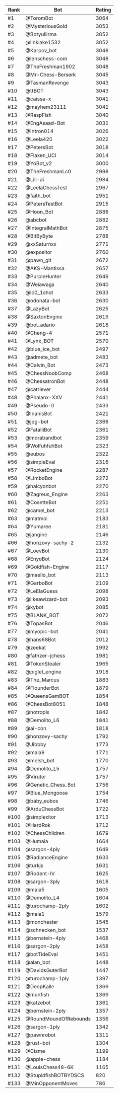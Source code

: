 Rank|Bot|Rating
---|---|---
#1|@ToromBot|3064
#2|@MysteriousGold|3053
#3|@Botyuliirma|3052
#4|@linklake1532|3052
#5|@Karpov_bot|3048
#6|@lenschess-com|3048
#7|@TheFreshman1902|3048
#8|@Mr-Chess-Berserk|3045
#9|@TasmanRevenge|3043
#10|@ttBOT|3043
#11|@caissa-x|3041
#12|@mayhem23111|3041
#13|@RaspFish|3040
#14|@EngAsaad-Bot|3031
#15|@Intron014|3026
#16|@Leela420|3022
#17|@PetersBot|3018
#18|@Flaxen_UCI|3014
#19|@YoBot_v2|3000
#20|@TheFreshmanLc0|2998
#21|@Lili-ai|2984
#22|@LeelaChessTest|2967
#23|@faith_bot|2951
#24|@PetersTestBot|2915
#25|@Hoon_Bot|2888
#26|@abcbot|2882
#27|@IntegralMathBot|2875
#28|@BitByByte|2788
#29|@xxSaturnxx|2771
#30|@expositor|2760
#31|@pawn_git|2672
#32|@AKS-Mantissa|2657
#33|@PurpleHunter|2649
#34|@Weiawaga|2640
#35|@lc0_1shot|2633
#36|@odonata-bot|2630
#37|@LazyBot|2625
#38|@SaxtonEngine|2619
#39|@bot_adario|2618
#40|@Cheng-4|2571
#41|@Lynx_BOT|2570
#42|@blue_ice_bot|2497
#43|@admete_bot|2483
#44|@Calvin_Bot|2473
#45|@ChessNoobComp|2468
#46|@ChessatronBot|2448
#47|@catriever|2444
#48|@Phalanx-XXV|2441
#49|@Pseudo-0|2433
#50|@InanisBot|2421
#51|@jpg-bot|2366
#52|@FataliiBot|2361
#53|@morabandbot|2359
#54|@WolfuhfuhBot|2323
#55|@eubos|2322
#56|@simpleEval|2316
#57|@RocketEngine|2287
#58|@LimboBot|2272
#59|@halcyonbot|2270
#60|@Zagreus_Engine|2263
#61|@CosetteBot|2251
#62|@camel_bot|2213
#63|@matmoi|2183
#64|@Yumaree|2181
#65|@jangine|2146
#66|@honzovy-sachy-2|2132
#67|@LoevBot|2130
#68|@EnyoBot|2124
#69|@Goldfish-Engine|2117
#70|@maello_bot|2113
#71|@GarboBot|2109
#72|@LeElaGuess|2098
#73|@likeawizard-bot|2093
#74|@kybot|2085
#75|@BLANK_BOT|2072
#76|@TopasBot|2046
#77|@myopic-bot|2041
#78|@hans68Bot|2012
#79|@zeekat|1992
#80|@fathzer-jchess|1981
#81|@TokenStealer|1965
#82|@piglet_engine|1918
#83|@The_Marcus|1883
#84|@FlounderBot|1879
#85|@QueensGamBOT|1854
#86|@ChessBot8051|1848
#87|@notropis|1842
#88|@Demolito_L6|1841
#89|@ai-con|1818
#90|@honzovy-sachy|1792
#91|@Jibbby|1773
#92|@maia9|1771
#93|@melsh_bot|1770
#94|@Demolito_L5|1757
#95|@Virutor|1757
#96|@Genetic_Chess_Bot|1756
#97|@Blue_Mongoose|1754
#98|@baby_eubos|1746
#99|@ArduChessBot|1722
#100|@simplexitor|1713
#101|@HardRok|1712
#102|@ChessChildren|1679
#103|@Humaia|1664
#104|@sargon-4ply|1649
#105|@RadianceEngine|1633
#106|@turkjs|1631
#107|@Rodent-IV|1625
#108|@sargon-3ply|1618
#109|@maia5|1605
#110|@Demolito_L4|1604
#111|@turochamp-2ply|1602
#112|@maia1|1579
#113|@monchester|1545
#114|@schnecken_bot|1537
#115|@bernstein-4ply|1468
#116|@sargon-2ply|1458
#117|@botTideEval|1451
#118|@alan_bot|1448
#119|@DavidsGuterBot|1447
#120|@turochamp-1ply|1397
#121|@DeepKalle|1369
#122|@munfish|1369
#123|@katzebot|1361
#124|@bernstein-2ply|1357
#125|@RoundMoundOfRebounds|1356
#126|@sargon-1ply|1342
#127|@pawnrobot|1311
#128|@rust-bot|1304
#129|@Cizme|1199
#130|@apple-chess|1184
#131|@LouisChess48-6K|1165
#132|@StupidfishBOTBYDSCS|820
#133|@MinOpponentMoves|786

